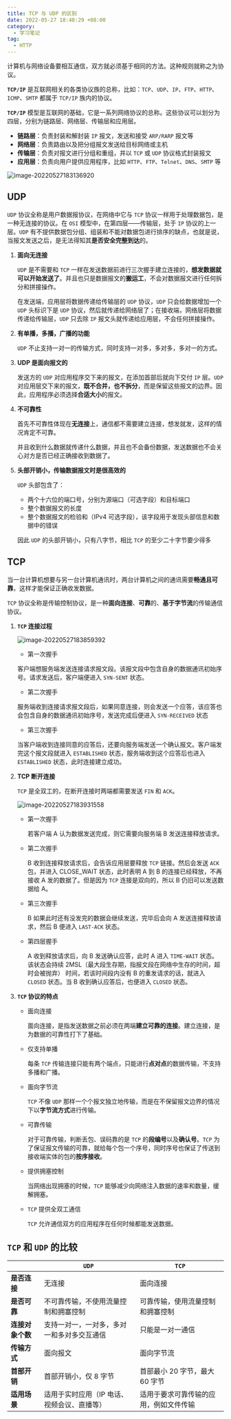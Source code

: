 ```yaml
---
title: TCP 与 UDP 的区别
date: 2022-05-27 18:48:29 +08:00
category:
  - 学习笔记
tag:
  - HTTP
---
```


计算机与网络设备要相互通信，双方就必须基于相同的方法。这种规则就称之为协议。

**`TCP/IP`** 是互联网相关的各类协议族的总称，比如：`TCP`、`UDP`、`IP`、`FTP`、`HTTP`、`ICMP`、`SMTP` 都属于 `TCP/IP` 族内的协议。

**`TCP/IP`** 模型是互联网的基础，它是一系列网络协议的总称。这些协议可以划分为四层，分别为链路层、网络层、传输层和应用层。

- **链路层**：负责封装和解封装 `IP` 报文，发送和接受 `ARP/RARP` 报文等
- **网络层**：负责路由以及把分组报文发送给目标网络或主机
- **传输层**：负责对报文进行分组和重组，并以 `TCP` 或 `UDP` 协议格式封装报文
- **应用层**：负责向用户提供应用程序，比如 `HTTP`、`FTP`、`Telnet`、`DNS`、`SMTP` 等

![image-20220527183136920](./img/image-20220527183136920.png)

## UDP

`UDP` 协议全称是用户数据报协议，在网络中它与 `TCP` 协议一样用于处理数据包，是一种无连接的协议。在 `OSI` 模型中，在第四层——传输层，处于 `IP` 协议的上一层。`UDP` 有不提供数据包分组、组装和不能对数据包进行排序的缺点，也就是说，当报文发送之后，是无法得知其**是否安全完整到达**的。

1. **面向无连接**

   `UDP` 是不需要和 `TCP` 一样在发送数据前进行三次握手建立连接的，**想发数据就可以开始发送了**。并且也只是数据报文的**搬运工**，不会对数据报文进行任何拆分和拼接操作。

   在发送端，应用层将数据传递给传输层的 `UDP` 协议，`UDP` 只会给数据增加一个 `UDP` 头标识下是 `UDP` 协议，然后就传递给网络层了；在接收端，网络层将数据传递给传输层，`UDP` 只去除 `IP` 报文头就传递给应用层，不会任何拼接操作。

2. **有单播，多播，广播的功能**

   `UDP` 不止支持一对一的传输方式，同时支持一对多，多对多，多对一的方式。

3. **UDP 是面向报文的**

   发送方的 `UDP` 对应用程序交下来的报文，在添加首部后就向下交付 `IP` 层。`UDP` 对应用层交下来的报文，**既不合并，也不拆分**，而是保留这些报文的边界。因此，应用程序必须选择**合适大小**的报文。

4. **不可靠性**

   首先不可靠性体现在**无连接**上，通信都不需要建立连接，想发就发，这样的情况肯定不可靠。

   并且收到什么数据就传递什么数据，并且也不会备份数据，发送数据也不会关心对方是否已经正确接收到数据了。

5. **头部开销小，传输数据报文时是很高效的**

   `UDP` 头部包含了：

   - 两个十六位的端口号，分别为源端口（可选字段）和目标端口
   - 整个数据报文的长度
   - 整个数据报文的检验和（IPv4 可选字段），该字段用于发现头部信息和数据中的错误

   因此 `UDP` 的头部开销小，只有八字节，相比 `TCP` 的至少二十字节要少得多

## TCP

当一台计算机想要与另一台计算机通讯时，两台计算机之间的通讯需要**畅通且可靠**，这样才能保证正确收发数据。

`TCP` 协议全称是传输控制协议，是一种**面向连接**、**可靠**的、**基于字节流**的传输通信协议。

1. **`TCP` 连接过程**

   ![image-20220527183859392](./img/image-20220527183859392.png)

   - 第一次握手

   客户端想服务端发送连接请求报文段。该报文段中包含自身的数据通讯初始序号。请求发送后，客户端便进入 `SYN-SENT` 状态。

   - 第二次握手

   服务端收到连接请求报文段后，如果同意连接，则会发送一个应答，该应答也会包含自身的数据通讯初始序号，发送完成后便进入 `SYN-RECEIVED` 状态

   - 第三次握手

   当客户端收到连接同意的应答后，还要向服务端发送一个确认报文。客户端发完这个报文段就进入 `ESTABLISHED` 状态，服务端收到这个应答后也进入 `ESTABLISHED` 状态，此时连接建立成功。

2. **TCP 断开连接**

   `TCP` 是全双工的，在断开连接时两端都需要发送 `FIN` 和 `ACK`。

   ![image-20220527183931558](./img/image-20220527183931558.png)

   - 第一次握手

     若客户端 A 认为数据发送完成，则它需要向服务端 B 发送连接释放请求。

   - 第二次握手

     B 收到连接释放请求后，会告诉应用层要释放 `TCP` 链接。然后会发送 `ACK` 包，并进入 CLOSE_WAIT 状态，此时表明 A 到 B 的连接已经释放，不再接收 A 发的数据了。但是因为 `TCP` 连接是双向的，所以 B 仍旧可以发送数据给 A。

   - 第三次握手

     B 如果此时还有没发完的数据会继续发送，完毕后会向 A 发送连接释放请求，然后 B 便进入 `LAST-ACK` 状态。

   - 第四层握手

     A 收到释放请求后，向 B 发送确认应答，此时 A 进入 `TIME-WAIT` 状态。该状态会持续 2MSL（最大段生存期，指报文段在网络中生存的时间，超时会被抛弃） 时间，若该时间段内没有 B 的重发请求的话，就进入 `CLOSED` 状态。当 B 收到确认应答后，也便进入 `CLOSED` 状态。

3. **`TCP` 协议的特点**

   - 面向连接

     面向连接，是指发送数据之前必须在两端**建立可靠的连接**。建立连接，是为数据的可靠性打下了基础。

   - 仅支持单播

     每条 `TCP` 传输连接只能有两个端点，只能进行**点对点**的数据传输，不支持多播和广播。

   - 面向字节流

     `TCP` 不像 `UDP` 那样一个个报文独立地传输，而是在不保留报文边界的情况下以**字节流方式**进行传输。

   - 可靠传输

     对于可靠传输，判断丢包、误码靠的是 `TCP` 的**段编号**以及**确认号**。`TCP` 为了保证报文传输的可靠，就给每个包一个序号，同时序号也保证了传送到接收端实体的包的**按序接收**。

   - 提供拥塞控制

     当网络出现拥塞的时候，`TCP` 能够减少向网络注入数据的速率和数量，缓解拥塞。

   - `TCP` 提供全双工通信

     `TCP` 允许通信双方的应用程序在任何时候都能发送数据。

## `TCP` 和 `UDP` 的比较

|                  | **`UDP`**                                   | **`TCP`**                              |
| ---------------- | ------------------------------------------- | -------------------------------------- |
| **是否连接**     | 无连接                                      | 面向连接                               |
| **是否可靠**     | 不可靠传输，不使用流量控制和拥塞控制        | 可靠传输，使用流量控制和拥塞控制       |
| **连接对象个数** | 支持一对一，一对多，多对一和多对多交互通信  | 只能是一对一通信                       |
| **传输方式**     | 面向报文                                    | 面向字节流                             |
| **首部开销**     | 首部开销小，仅 8 字节                       | 首部最小 20 字节，最大 60 字节         |
| **适用场景**     | 适用于实时应用（IP 电话、视频会议、直播等） | 适用于要求可靠传输的应用，例如文件传输 |
